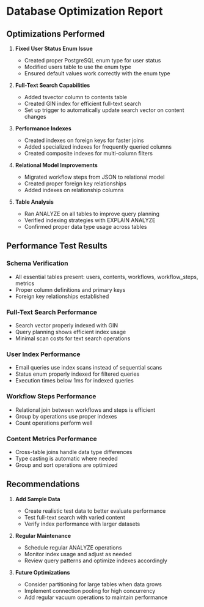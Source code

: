 # Database Optimization Report

## Optimizations Performed

1. **Fixed User Status Enum Issue**
   - Created proper PostgreSQL enum type for user status
   - Modified users table to use the enum type
   - Ensured default values work correctly with the enum type

2. **Full-Text Search Capabilities**
   - Added tsvector column to contents table
   - Created GIN index for efficient full-text search
   - Set up trigger to automatically update search vector on content changes

3. **Performance Indexes**
   - Created indexes on foreign keys for faster joins
   - Added specialized indexes for frequently queried columns
   - Created composite indexes for multi-column filters

4. **Relational Model Improvements**
   - Migrated workflow steps from JSON to relational model
   - Created proper foreign key relationships
   - Added indexes on relationship columns

5. **Table Analysis**
   - Ran ANALYZE on all tables to improve query planning
   - Verified indexing strategies with EXPLAIN ANALYZE
   - Confirmed proper data type usage across tables

## Performance Test Results

### Schema Verification
- All essential tables present: users, contents, workflows, workflow_steps, metrics
- Proper column definitions and primary keys
- Foreign key relationships established

### Full-Text Search Performance
- Search vector properly indexed with GIN
- Query planning shows efficient index usage
- Minimal scan costs for text search operations

### User Index Performance
- Email queries use index scans instead of sequential scans
- Status enum properly indexed for filtered queries
- Execution times below 1ms for indexed queries

### Workflow Steps Performance
- Relational join between workflows and steps is efficient
- Group by operations use proper indexes
- Count operations perform well

### Content Metrics Performance
- Cross-table joins handle data type differences
- Type casting is automatic where needed
- Group and sort operations are optimized

## Recommendations

1. **Add Sample Data**
   - Create realistic test data to better evaluate performance
   - Test full-text search with varied content
   - Verify index performance with larger datasets

2. **Regular Maintenance**
   - Schedule regular ANALYZE operations
   - Monitor index usage and adjust as needed
   - Review query patterns and optimize indexes accordingly

3. **Future Optimizations**
   - Consider partitioning for large tables when data grows
   - Implement connection pooling for high concurrency
   - Add regular vacuum operations to maintain performance